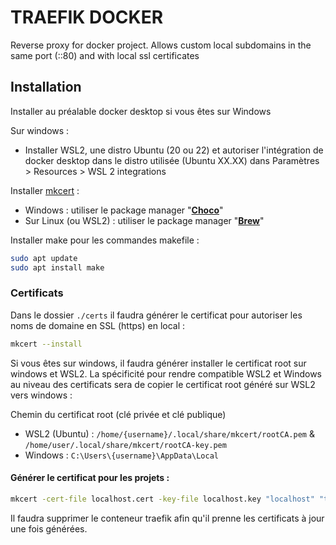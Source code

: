 # TRAEFIK DOCKER

Reverse proxy for docker project.
Allows custom local subdomains in the same port (::80) and with local ssl certificates

## Installation

Installer au préalable docker desktop si vous êtes sur Windows 

Sur windows :
- Installer WSL2, une distro Ubuntu (20 ou 22) et autoriser l'intégration de docker desktop dans le distro utilisée (Ubuntu XX.XX) dans Paramètres > Resources > WSL 2 integrations

Installer [mkcert](https://github.com/FiloSottile/mkcert) :
- Windows : utiliser le package manager "**[Choco](https://chocolatey.org/install#individual-method)**"
- Sur Linux (ou WSL2) : utiliser le package manager "**[Brew](https://brew.sh)**"

Installer make pour les commandes makefile :
```bash
sudo apt update
sudo apt install make
```

### Certificats

Dans le dossier `./certs` il faudra générer le certificat pour autoriser les noms de domaine en SSL (https) en local :

```bash
mkcert --install
```

Si vous êtes sur windows, il faudra générer installer le certificat root sur windows et WSL2.
La spécificité pour rendre compatible WSL2 et Windows au niveau des certificats sera de copier le certificat root généré sur WSL2 vers windows :

Chemin du certificat root (clé privée et clé publique)
- WSL2 (Ubuntu) : `/home/{username}/.local/share/mkcert/rootCA.pem` & `/home/user/.local/share/mkcert/rootCA-key.pem`
- Windows : `C:\Users\{username}\AppData\Local`

#### Générer le certificat pour les projets : 

```bash
mkcert -cert-file localhost.cert -key-file localhost.key "localhost" "traefik.localhost" "phpmyadmin.localhost" ... etc
```

Il faudra supprimer le conteneur traefik afin qu'il prenne les certificats à jour une fois générées.
